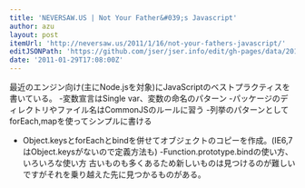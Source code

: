 ```yaml
---
title: 'NEVERSAW.US | Not Your Father&#039;s Javascript'
author: azu
layout: post
itemUrl: 'http://neversaw.us/2011/1/16/not-your-fathers-javascript/'
editJSONPath: 'https://github.com/jser/jser.info/edit/gh-pages/data/2011/01/index.json'
date: '2011-01-29T17:08:00Z'
---
```

最近のエンジン向け(主にNode.jsを対象)にJavaScriptのベストプラクティスを書いている。
-変数宣言はSingle var、変数の命名のパターン
-パッケージのディレクトリやファイル名はCommonJSのルールに習う
-列挙のパターンとしてforEach,mapを使ってシンプルに書ける
- Object.keysとforEachとbindを併せてオブジェクトのコピーを作成。(IE6,7はObject.keysがないので定義方法も)
-Function.prototype.bindの使い方、いろいろな使い方
古いものも多くあるため新しいものは見つけるのが難しいですがそれを乗り越えた先に見つかるものがある。
